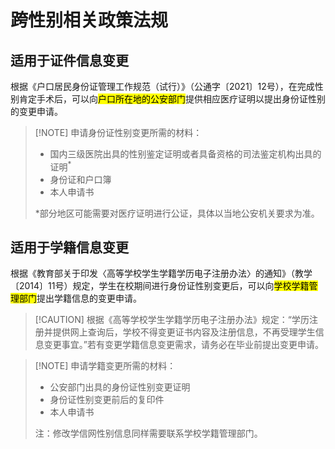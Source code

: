 # 跨性别相关政策法规

## 适用于证件信息变更

根据《户口居民身份证管理工作规范（试行）》（公通字〔2021〕12号），在完成性别肯定手术后，可以向<mark>户口所在地的公安部门</mark>提供相应医疗证明以提出身份证性别的变更申请。

> [!NOTE] 申请身份证性别变更所需的材料：
>* 国内三级医院出具的性别鉴定证明或者具备资格的司法鉴定机构出具的证明<sup>*</sup>
>* 身份证和户口簿
>* 本人申请书
>
>*部分地区可能需要对医疗证明进行公证，具体以当地公安机关要求为准。

## 适用于学籍信息变更

根据《教育部关于印发〈高等学校学生学籍学历电子注册办法〉的通知》（教学〔2014〕11号）规定，学生在校期间进行身份证性别变更后，可以向<mark>学校学籍管理部门</mark>提出学籍信息的变更申请。

> [!CAUTION] 根据《高等学校学生学籍学历电子注册办法》规定：“学历注册并提供网上查询后，学校不得变更证书内容及注册信息，不再受理学生信息变更事宜。”若有变更学籍信息变更需求，请务必在毕业前提出变更申请。

> [!NOTE] 申请学籍变更所需的材料：
>* 公安部门出具的身份证性别变更证明
>* 身份证性别变更前后的复印件
>* 本人申请书
>
>注：修改学信网性别信息同样需要联系学校学籍管理部门。
